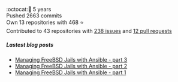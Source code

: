 :octocat::birthday: 5 years  
Pushed 2663 commits  
Own 13 repositories with 468 :star:  
Contributed to 43 repositories with [238 issues](https://github.com/issues?q=is%3Aissue+author%3Aeoli3n) and [12 pull requests](https://github.com/pulls?q=is%3Apr+author%3Aeoli3n+)

##### Lastest blog posts
- [Managing FreeBSD Jails with Ansible - part 3](https://eoli3n.github.io/2021/06/14/jails-part-3.html)
- [Managing FreeBSD Jails with Ansible - part 2](https://eoli3n.github.io/2021/06/09/jails-part-2.html)
- [Managing FreeBSD Jails with Ansible - part 1](https://eoli3n.github.io/2021/06/08/jails-part-1.html)
